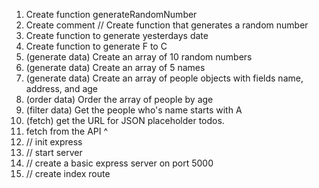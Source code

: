 1. Create function generateRandomNumber
2. Create comment // Create function that generates a random number
3. Create function to generate yesterdays date
4. Create function to generate F to C
5. (generate data) Create an array of 10 random numbers
6. (generate data) Create an array of 5 names
7. (generate data) Create an array of people objects with fields name, address, and age
8. (order data) Order the array of people by age
9. (filter data) Get the people who's name starts with A
10. (fetch) get the URL for JSON placeholder todos.
11. fetch from the API ^
12. // init express
13. // start server
14. // create a basic express server on port 5000
15. // create index route
